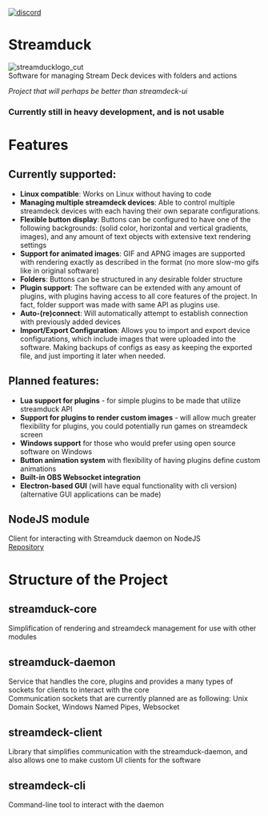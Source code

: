 [![discord](https://img.shields.io/badge/Discord-blue?style=for-the-badge)](https://discord.gg/zTvhS7eYuQ)
# Streamduck
![streamducklogo_cut](https://user-images.githubusercontent.com/12719947/151142599-07620c87-3b51-4a65-b956-4a5902f2f52c.png)
<br>
Software for managing Stream Deck devices with folders and actions

*Project that will perhaps be better than streamdeck-ui*

### Currently still in heavy development, and is not usable

# Features
## Currently supported:
* **Linux compatible**: Works on Linux without having to code
* **Managing multiple streamdeck devices**: Able to control multiple streamdeck devices with each having their own separate configurations.
* **Flexible button display**: Buttons can be configured to have one of the following backgrounds: (solid color, horizontal and vertical gradients, images), and any amount of text objects with extensive text rendering settings
* **Support for animated images**: GIF and APNG images are supported with rendering exactly as described in the format (no more slow-mo gifs like in original software)
* **Folders**: Buttons can be structured in any desirable folder structure
* **Plugin support**: The software can be extended with any amount of plugins, with plugins having access to all core features of the project. In fact, folder support was made with same API as plugins use.
* **Auto-(re)connect**: Will automatically attempt to establish connection with previously added devices
* **Import/Export Configuration**: Allows you to import and export device configurations, which include images that were uploaded into the software. Making backups of configs as easy as keeping the exported file, and just importing it later when needed.
## Planned features:
* **Lua support for plugins** - for simple plugins to be made that utilize streamduck API
* **Support for plugins to render custom images** - will allow much greater flexibility for plugins, you could potentially run games on streamdeck screen
* **Windows support** for those who would prefer using open source software on Windows
* **Button animation system** with flexibility of having plugins define custom animations
* **Built-in OBS Websocket integration**
* **Electron-based GUI** (will have equal functionality with cli version) (alternative GUI applications can be made)
## NodeJS module
Client for interacting with Streamduck daemon on NodeJS<br>
[Repository](https://github.com/TheJebForge/streamduck-node-client)

# Structure of the Project
## streamduck-core
Simplification of rendering and streamdeck management for use with other modules
## streamduck-daemon
Service that handles the core, plugins and provides a many types of sockets for clients to interact with the core<br>
Communication sockets that are currently planned are as following: Unix Domain Socket, Windows Named Pipes, Websocket
## streamdeck-client
Library that simplifies communication with the streamduck-daemon, and also allows one to make custom UI clients for the software
## streamdeck-cli
Command-line tool to interact with the daemon
